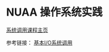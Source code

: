 # NUAA 操作系统实践

[系统调用课程主页](https://www.linuxmooc.com/courses/io/)

参考链接：
[基本I/O系统调用](https://www.cnblogs.com/QG-whz/p/5469891.html)
